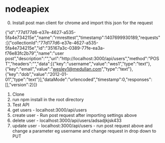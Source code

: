 nodeapiex
=========

0. Install post man client for chrome and import this json for the request

{"id":"77d177d6-e37e-4627-a535-5fa4e734215e","name":"rmresttest","timestamp":1407699930189,"requests":[{"collectionId":"77d177d6-e37e-4627-a535-5fa4e734215e","id":"35167a3c-0389-77fe-ea3a-f76e83fc2b79","name":"user post","description":"","url":"http://localhost:3000/api/users","method":"POST","headers":"","data":[{"key":"username","value":"wes1","type":"text"},{"key":"email","value":"wesley1@medullan.com","type":"text"},{"key":"dob","value":"2012-01-01","type":"text"}],"dataMode":"urlencoded","timestamp":0,"responses":[],"version":2}]}

1. Clone
2. run npm install in the root directory
3. Test API
4. get users - localhost:3000/api/users
5. create user - Run post request after importing settings above
6. delete user - localhost:3000/api/users/adsadjkjsk433
7. update user - localhost:3000/api/users - run post request above and change a parameter eg username and change request in drop   down to PUT
    
